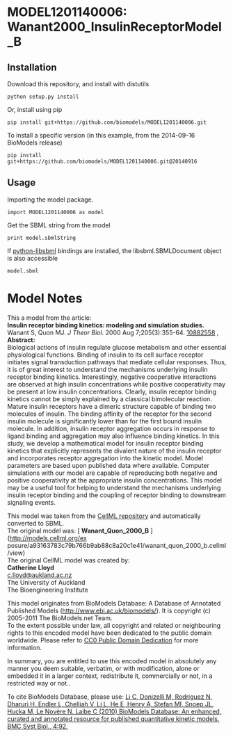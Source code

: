 # MODEL1201140006: Wanant2000_InsulinReceptorModel_B

## Installation

Download this repository, and install with distutils

`python setup.py install`

Or, install using pip

`pip install git+https://github.com/biomodels/MODEL1201140006.git`

To install a specific version (in this example, from the 2014-09-16 BioModels release)

`pip install git+https://github.com/biomodels/MODEL1201140006.git@20140916`

## Usage

Importing the model package.

`import MODEL1201140006 as model`

Get the SBML string from the model

`print model.sbmlString`

If [python-libsbml](https://pypi.python.org/pypi/python-libsbml) bindings are
installed, the libsbml.SBMLDocument object is also accessible

`model.sbml`


# Model Notes


This a model from the article:  
**Insulin receptor binding kinetics: modeling and simulation studies.**   
Wanant S, Quon MJ. _J Theor Biol._ 2000 Aug 7;205(3):355-64.
[10882558](http://www.ncbi.nlm.nih.gov/pubmed/10882558) ,  
**Abstract:**   
Biological actions of insulin regulate glucose metabolism and other essential
physiological functions. Binding of insulin to its cell surface receptor
initiates signal transduction pathways that mediate cellular responses. Thus,
it is of great interest to understand the mechanisms underlying insulin
receptor binding kinetics. Interestingly, negative cooperative interactions
are observed at high insulin concentrations while positive cooperativity may
be present at low insulin concentrations. Clearly, insulin receptor binding
kinetics cannot be simply explained by a classical bimolecular reaction.
Mature insulin receptors have a dimeric structure capable of binding two
molecules of insulin. The binding affinity of the receptor for the second
insulin molecule is significantly lower than for the first bound insulin
molecule. In addition, insulin receptor aggregation occurs in response to
ligand binding and aggregation may also influence binding kinetics. In this
study, we develop a mathematical model for insulin receptor binding kinetics
that explicitly represents the divalent nature of the insulin receptor and
incorporates receptor aggregation into the kinetic model. Model parameters are
based upon published data where available. Computer simulations with our model
are capable of reproducing both negative and positive cooperativity at the
appropriate insulin concentrations. This model may be a useful tool for
helping to understand the mechanisms underlying insulin receptor binding and
the coupling of receptor binding to downstream signaling events.

This model was taken from the [CellML
repository](http://www.cellml.org/models) and automatically converted to SBML.  
The original model was: [ **Wanant_Quon_2000_B** ](http://models.cellml.org/ex
posure/a93163783c79b766b9ab88c8a20c1e41/wanant_quon_2000_b.cellml/view)  
The original CellML model was created by:  
**Catherine Lloyd**   
c.lloyd@aukland.ac.nz  
The University of Auckland  
The Bioengineering Institute  

This model originates from BioModels Database: A Database of Annotated
Published Models (http://www.ebi.ac.uk/biomodels/). It is copyright (c)
2005-2011 The BioModels.net Team.  
To the extent possible under law, all copyright and related or neighbouring
rights to this encoded model have been dedicated to the public domain
worldwide. Please refer to [CC0 Public Domain
Dedication](http://creativecommons.org/publicdomain/zero/1.0/) for more
information.

In summary, you are entitled to use this encoded model in absolutely any
manner you deem suitable, verbatim, or with modification, alone or embedded it
in a larger context, redistribute it, commercially or not, in a restricted way
or not..  
  
To cite BioModels Database, please use: [Li C, Donizelli M, Rodriguez N,
Dharuri H, Endler L, Chelliah V, Li L, He E, Henry A, Stefan MI, Snoep JL,
Hucka M, Le Novère N, Laibe C (2010) BioModels Database: An enhanced, curated
and annotated resource for published quantitative kinetic models. BMC Syst
Biol., 4:92.](http://www.ncbi.nlm.nih.gov/pubmed/20587024)


